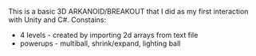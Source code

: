 This is a basic 3D ARKANOID/BREAKOUT that I did as my first interaction with Unity and C#.
Constains:
- 4 levels - created by importing 2d arrays from text file
- powerups - multiball, shrink/expand, lighting ball




